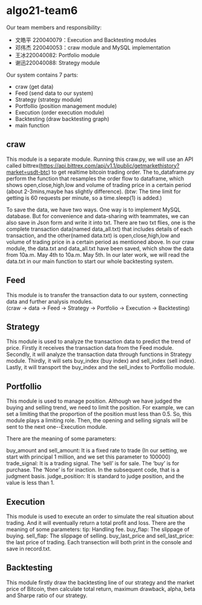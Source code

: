 # algo21-team6
Our team members and responsibility:  
  - 文皓平 220040079：Execution and Backtesting modules  
  - 邓伟杰 220040053：craw module and MySQL implementation  
  - 王冰220040082: Portfolio module  
  - 谢迅220040088: Strategy module  

Our system contains 7 parts:

  - craw (get data)
  - Feed (send data to our system)
  - Strategy (strategy module)
  - Portfollio (position management module)
  - Execution (order execution module)
  - Backtesting (draw backtesting graph)
  - main function
  
  ## craw
This module is a separate module. Running this craw.py, we will use an API called bittrex(https://api.bittrex.com/api/v1.1/public/getmarkethistory?market=usdt-btc) to get realtime bitcoin trading order. The to_dataframe.py perform the function that resamples the order flow to dataframe, which shows open,close,high,low and volume of trading price in a certain period (about 2-3mins,maybe has slightly difference). (btw: The time limit for getting is 60 requests per minute, so a time.sleep(1) is added.)

To save the data, we have two ways. One way is to implement MySQL database. But for convenience and data-sharing with teammates, we can also save in Json form and write it into txt. There are two txt flies, one is the complete transaction data(named data_all.txt) that includes details of each transaction, and the other(named data.txt) is open,close,high,low and volume of trading price in a certain period as mentioned above. 
In our craw module, the data.txt and data_all.txt have been saved, which show the data from 10a.m. May 4th to 10a.m. May 5th. In our later work, we will read the data.txt in our main function to start our whole backtesting system.

  ## Feed
This module is to transfer the transaction data to our system, connecting data and further analysis modules.  
(craw -> data -> Feed -> Strategy -> Portfolio -> Execution -> Backtesting)

  ## Strategy
This module is used to analyze the transaction data to predict the trend of price. Firstly it receives the transaction data from the Feed module. Secondly, it will analyze the transaction data through functions in Strategy module. Thirdly, it will sets buy_index (buy index) and sell_index (sell index). Lastly, it will transport the buy_index and the sell_index to Portfollio module.

  ## Portfollio
This module is used to manage position. Although we have judged the buying and selling trend, we need to limit the position. For example, we can set a limiting that the proportion of the position must less than 0.5. So, this module plays a limiting role. Then, the opening and selling signals will be sent to the next one--Execution module.

There are the meaning of some parameters:

buy_amount and sell_amount: It is a fixed rate to trade (In our setting, we start with principal 1 million, and we set this parameter to 100000)
trade_signal: It is a trading signal. The ‘sell’ is for sale. The ‘buy’ is for purchase. The ‘None’ is for inaction. In the subsequent code, that is a judgment basis.
judge_position: It is standard to judge position, and the value is less than 1.

  ## Execution
This module is used to execute an order to simulate the real situation about trading. And it will eventually return a total profit and loss. There are the meaning of some parameters:
tip: Handling fee.
buy_flap: The slippage of buying.
sell_flap: The slippage of selling.
buy_last_price and sell_last_price: the last price of trading.
Each transection will both print in the console and save in record.txt. 

  ## Backtesting
This module firstly draw the backtesting line of our strategy and the market price of Bitcoin, then calculate total return, maximum drawback, alpha, beta and Sharpe ratio of our strategy.



